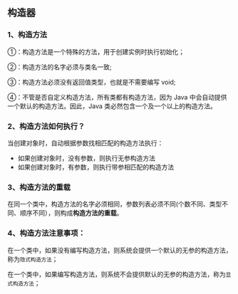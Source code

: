 ## 构造器

### 1、构造方法

①：构造方法是一个特殊的方法，用于创建实例时执行初始化；

②：构造方法的名字必须与类名一致;

③：构造方法必须没有返回值类型，也就是不需要编写 void;

④：不管是否自定义构造方法，所有类都有构造方法，因为 Java 中会自动提供一个默认的构造方法。因此，Java 类必然包含一个及一个以上的构造方法。

###  2、构造方法如何执行？

当创建对象时，自动根据参数找相匹配的构造方法执行：

- 如果创建对象时，没有参数，则执行无参构造方法
- 如果创建对象时，有参数，则执行带参相匹配的构造方法

### 3、构造方法的重载

 在同一个类中，构造方法的名字必须相同，参数列表必须不同(个数不同、类型不同、顺序不同），则构成**构造方法的重载**。

### 4、构造方法注意事项：

在一个类中，如果没有编写构造方法，则系统会提供一个默认的无参的构造方法，称为`隐式构造方法`；

在一个类中，如果编写构造方法，则系统不会提供默认的无参的构造方法，称为`显式构造方法`；

